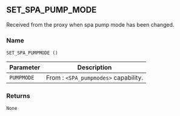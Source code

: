 ## SET\_SPA\_PUMP\_MODE

Received from the proxy when spa pump mode has been changed.


### Name

`SET_SPA_PUMPMODE ()`


| Parameter  | Description                          |
| ---------- | ------------------------------------ |
| `PUMPMODE` | From : `<SPA_pumpmodes>` capability. |


### Returns

`None`
